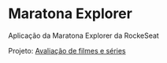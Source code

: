 # Maratona Explorer
 Aplicação da Maratona Explorer da RockeSeat

 Projeto: [Avaliação de filmes e séries](https://deivisondelmiro.github.io/Maratona-Explorer/)